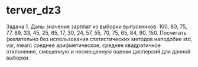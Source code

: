 # terver_dz3
Задача 1. Даны значения зарплат из выборки выпускников: 100, 80, 75, 77, 89, 33, 45, 25, 65, 17, 30, 24, 57, 55, 70, 75, 65, 84, 90, 150. 
Посчитать (желательно без использования статистических методов наподобие std, var, mean) 
среднее арифметическое, среднее квадратичное отклонение, смещенную и несмещенную оценки дисперсий для данной выборки.
